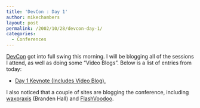 ```yaml
---
title: 'DevCon : Day 1'
author: mikechambers
layout: post
permalink: /2002/10/28/devcon-day-1/
categories:
  - Conferences
---
```



[DevCon][1] got into full swing this morning. I will be blogging all of the sessions I attend, as well as doing some &#8220;Video Blogs&#8221;. Below is a list of entries from today:  
  
*   [Day 1 Keynote (Includes Video Blog).][2]

  
I also noticed that a couple of sites&nbsp;are blogging the conference, including [waxpraxis][3] (Branden Hall) and [FlashVoodoo][4].

 [1]: http://www.macromedia.com/v1/conference/
 [2]: http://radio.weblogs.com/0106797/2002/10/28.html#a322
 [3]: http://www.waxpraxis.org
 [4]: http://www.flashvoodoo.com/weblog.php